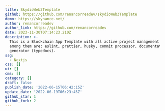```yaml
---
title: SkydioWeb3Template
github: https://github.com/renancorreadev/skydioWeb3Template
demo: https://skynance.net/
author: renancorreadev
author_link: https://github.com/renancorreadev
date: 2023-11-30T07:14:23.210Z
description: >-
  This is a Blockchain App Template with all active project management settings.
  among them are: eslint, prettier, husky, commit processor, documentation
  generator (typedocs).
ssg:
  - Nextjs
css: []
ui: []
cms: []
category: []
draft: false
publish_date: '2022-06-15T06:42:15Z'
update_date: '2022-06-19T06:23:45Z'
github_star: 1
github_fork: 2
---
```

